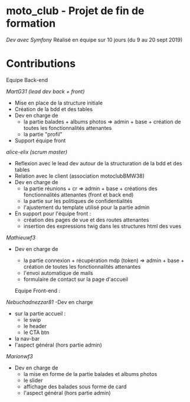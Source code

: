# moto_club - Projet de fin de formation 
*Dev avec Symfony*
Réalisé en équipe sur 10 jours (du 9 au 20 sept 2019)

# Contributions
  Equipe Back-end

*MartG31 (lead dev back + front)*
- Mise en place de la structure initiale 
- Création de la bdd et des tables
- Dev en charge de 
  - la partie balades + albums photos => admin + base + création de toutes les fonctionnalités attenantes
  - la partie "profil"
- Support équipe front


*alice-elix (scrum master)*
- Reflexion avec le lead dev autour de la structuration de la bdd et des tables
- Relation avec le client (association motoclubBMW38)
- Dev en charge de 
  - la partie réunions + cr => admin + base + créations des fonctionnalités attenantes (front et back end)
  - la partie sur les politiques de confidentialités
  - l'ajustement du template utilisé pour la partie admin
- En support pour l'équipe front : 
  - création des pages de vue et des routes attenantes
  - insertion des expressions twig dans les structures html des vues


*Mathieuwf3*
- Dev en charge de 
  - la partie connexion + récupération mdp (token)  => admin + base + création de toutes les fonctionnalités attenantes
  - l'envoi automatique de mails
  - formulaire de contact sur la page d'accueil


  Equipe Front-end :

*Nebuchadnezzar81*
-Dev en charge 
  - sur la partie accueil :
    - le swip 
    - le header
    - le CTA btn
  - la nav-bar
  - l'aspect général (hors partie admin)

  
*Marionwf3*

- Dev en charge de
  - la mise en forme de la partie balades et albums photos
   - le slider
   - affichage des balades sous forme de card
  - l'aspect général (hors partie admin)



